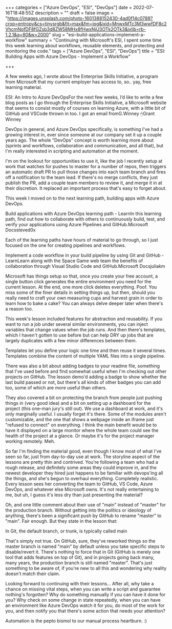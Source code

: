 +++
categories = ["Azure DevOps", "ESI", "DevOps"]
date = 2022-07-16T18:48:55Z
description = ""
draft = false
image = "https://images.unsplash.com/photo-1601388152430-4ad0f14c0788?crop=entropy&cs=tinysrgb&fit=max&fm=jpg&ixid=MnwxMTc3M3wwfDF8c2VhcmNofDF8fGZsb3d8ZW58MHx8fHwxNjU3OTk2OTk3&ixlib=rb-1.2.1&q=80&w=2000"
slug = "esi-build-applications-implement-a-workflow"
summary = "Continuing with Microsoft's ESI, I spent some time this week learning about workflows, reusable elements, and protecting and monitoring the code."
tags = ["Azure DevOps", "ESI", "DevOps"]
title = "ESI: Building Apps with Azure DevOps - Implement a Workflow"

+++


A few weeks ago, I wrote about the Enterprise Skills Initiative, a program from Microsoft that my current employer has access to, so.. yay, free learning material.

ESI: An Intro to Azure DevOpsFor the next few weeks, I’d like to write a few blog posts as I go through the Enterprise Skills Initiative, a Microsoft website that seems to consist mostly of courses on learning Azure, with a little bit of GitHub and VSCode thrown in too. I got an email fromG.Winney 🖱Grant Winney

DevOps in general, and Azure DevOps specifically, is something I've had a growing interest in, ever since someone at our company set it up a couple years ago. The whole "DevOps" concept is worth learning more about (sprints and workflows, collaboration and communication, and all that), but I'm really interested in scripting and automation at the moment.

I'm on the lookout for opportunities to use it, like the job I recently setup at work that watches for pushes to master for a number of repos, then triggers an automatic draft PR to pull those changes into each team branch and fires off a notification to the team lead. If there's no merge conflicts, they just publish the PR, add a couple team members to review it, and merge it in at their discretion. It replaced an important process that's easy to forget about.

This week I moved on to the next learning path, building apps with Azure DevOps.

Build applications with Azure DevOps learning path - LearnIn this learning path, find out how to collaborate with others to continuously build, test, and verify your applications using Azure Pipelines and GitHub.Microsoft Docssteved0x

Each of the learning paths have hours of material to go through, so I just focused on the one for creating pipelines and workflows.

Implement a code workflow in your build pipeline by using Git and GitHub - LearnLearn along with the Space Game web team the benefits of collaboration through Visual Studio Code and GitHub.Microsoft Docsjuliakm

Microsoft has things setup so that, once you create your free account, a single button click generates the entire environment you need for the current lesson. At the end, one more click deletes everything. Poof. You miss some of the finer details in setting things up, but then, should you really need to craft your own measuring cups and harvest grain in order to learn how to bake a cake? You can always delve deeper later when there's a reason too.

This week's lesson included features for abstraction and reusability. If you want to run a job under several similar environments, you can inject variables that change values when the job runs. And then there's templates, which I haven't gotten to use before but can help DRY up jobs that are largely duplicates with a few minor differences between them.

Templates let you define your logic one time and then reuse it several times. Templates combine the content of multiple YAML files into a single pipeline.

There was also a bit about adding badges to your readme file, something that I've used before and find somewhat useful when I'm checking out other projects on GitHub. The lesson demo'd adding a badge to show whether the last build passed or not, but there's all kinds of other badges you can add too, some of which are more useful than others.

They also covered a bit on protecting the branch from people just pushing things in (very good idea) and a bit on setting up a dashboard for the project (this one-man jury's still out). We use a dashboard at work, and it's only marginally useful. I usually forget it's there. Some of the modules aren't customizable, and the one that shows a webpage inside an iframe just "refused to connect" on everything. I think the main benefit would be to have it displayed on a large monitor where the whole team could see the health of the project at a glance. Or maybe it's for the project manager working remotely. Meh.

So far I'm finding the material good, even though I know most of what I've seen so far, just from day-to-day use at work. The storyline aspect of the lessons are pretty thin and contrived. You're following a team who had a rough release, and definitely some areas they could improve in, and the newest developer they hired just happens to be familiar with devops'ing all the things, and she's begun to overhaul everything. Completely realistic. Every lesson sees her converting the team to GitHub, VS Code, Azure DevOps, and whatever else Microsoft owns. It's not really entertaining to me, but uh, I guess it's less dry than just presenting the material?

Oh, and one little comment about their use of "main" instead of "master" for the production branch. Without getting into the politics or ideology of anything, there's been a significant push by GitHub to rename "master" to "main". Fair enough. But they state in the lesson that:

In Git, the default branch, or trunk, is typically called main

That's simply not true. On GitHub, sure, they've reworked things so the master branch is named "main" by default unless you take specific steps to disable/revert it. There's nothing to force that in Git (GitHub is merely one tool that adds features on top of Git), and in projects going back many, many years, the production branch is still named "master". That's just something to be aware of, if you're new to all this and wondering why reality doesn't match their claim.

Looking forward to continuing with their lessons... After all, why take a chance on missing vital steps, when you can write a script and guarantee nothing's forgotten? Why do something manually if you can have it done for you? Why check on some change in state repeatedly, when you can have an environment like Azure DevOps watch it for you, do most of the work for you, and then notify you that there's some action that needs your attention?

Automation is the pepto bismol to our manual process heartburn. :)